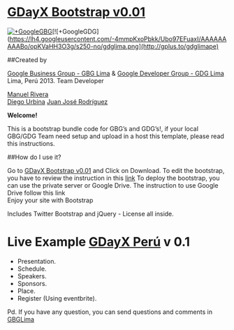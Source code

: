
# [GDayX Bootstrap v0.01](http://github.com/GBGLima-pe/gbglima_gdayx) 
[![+GoogleGBG](https://lh6.googleusercontent.com/-0DhRkDheZdA/UWQ1IFbg5fI/AAAAAAAAABk/qwDqN-1TwCw/s250-no/GBG+Lima.png)](http://gplus.to/gbglima)[![+GoogleGDG](https://lh4.googleusercontent.com/-4mmpKxoPbkk/Ubo97EFuaxI/AAAAAAAAABo/opKVaHH3O3g/s250-no/gdglima.png](http://gplus.to/gdglimape)

##Created by 

[Google Business Group - GBG Lima](gplus.to/gbglima) &
[Google Developer Group - GDG Lima](gplus.to/gdglimape)
Lima, Perú 2013.
Team Developer 

[Manuel Rivera](gplus.to/manuelrc)	
[Diego Urbina](gplus.to/alevandie)
[Juan José Rodríguez](gplus.to/jrodriguezv10)


**Welcome!**

This is a bootstrap bundle code for GBG’s and GDG’s!, if your local GBG/GDG  Team need setup and upload in a host this template, please read this instructions.


##How do I use it?

Go to [GDayX Bootstrap v0.01](https://github.com/GBGLima-pe/gbglima_gdayx) and Click on Download.
To edit the bootstrap, you have to review the instruction in this [link](http://twitter.github.io/bootstrap/)
To deploy the bootstrap, you can use the private server or Google Drive. The instruction to use Google Drive follow this link  
Enjoy your site with Bootstrap

Includes Twitter Bootstrap and jQuery - License all inside.


**Live Example** [GDayX Perú](gbgperu.org/eventos/gday) v 0.1
================

* Presentation.
* Schedule.
* Speakers.
* Sponsors.
* Place.
* Register (Using eventbrite).

Pd. If you have any question, you can send questions and comments in [GBGLima](gplus.to/gbglima)


